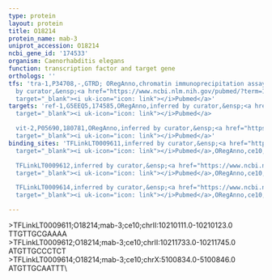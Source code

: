 ```yaml
---
type: protein
layout: protein
title: O18214
protein_name: mab-3
uniprot_accession: O18214
ncbi_gene_id: '174533'
organism: Caenorhabditis elegans
function: transcription factor and target gene
orthologs: ''
tfs: 'tra-1,P34708,-,GTRD; ORegAnno,chromatin immunoprecipitation assay; inferred
  by curator,&ensp;<a href="https://www.ncbi.nlm.nih.gov/pubmed/?term=11003845%5Buid%5D+OR+27924024%5Buid%5D+OR+26578589%5Buid%5D"
  target="_blank"><i uk-icon="icon: link"></i>Pubmed</a>'
targets: 'ref-1,G5EEQ5,174585,ORegAnno,inferred by curator,&ensp;<a href="https://www.ncbi.nlm.nih.gov/pubmed/?term=15935777%5Buid%5D+OR+26578589%5Buid%5D"
  target="_blank"><i uk-icon="icon: link"></i>Pubmed</a>

  vit-2,P05690,180781,ORegAnno,inferred by curator,&ensp;<a href="https://www.ncbi.nlm.nih.gov/pubmed/?term=9927589%5Buid%5D+OR+26578589%5Buid%5D"
  target="_blank"><i uk-icon="icon: link"></i>Pubmed</a>'
binding_sites: 'TFLinkLT0009611,inferred by curator,&ensp;<a href="https://www.ncbi.nlm.nih.gov/pubmed/?term=15935777%5Buid%5D"
  target="_blank"><i uk-icon="icon: link"></i>Pubmed</a>,ORegAnno,ce10,chrII,10210111,10210123,+

  TFLinkLT0009612,inferred by curator,&ensp;<a href="https://www.ncbi.nlm.nih.gov/pubmed/?term=15935777%5Buid%5D"
  target="_blank"><i uk-icon="icon: link"></i>Pubmed</a>,ORegAnno,ce10,chrII,10211733,10211745,+

  TFLinkLT0009614,inferred by curator,&ensp;<a href="https://www.ncbi.nlm.nih.gov/pubmed/?term=9927589%5Buid%5D"
  target="_blank"><i uk-icon="icon: link"></i>Pubmed</a>,ORegAnno,ce10,chrX,5100834,5100846,+'

---
```

\>TFLinkLT0009611;O18214;mab-3;ce10;chrII:10210111.0-10210123.0\TTGTTGCGAAAA\\>TFLinkLT0009612;O18214;mab-3;ce10;chrII:10211733.0-10211745.0\ATGTTGCCCTCT\\>TFLinkLT0009614;O18214;mab-3;ce10;chrX:5100834.0-5100846.0\ATGTTGCAATTT\